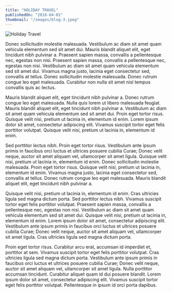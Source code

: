 ```yaml
---
title: "HOLIDAY TRAVEL"
publishedOn: "2018-04-01"
thumbnail: "/images/blog-3.jpeg"
---
```


![Holiday Travel](/images/blog-3.jpeg)

Donec sollicitudin molestie malesuada. Vestibulum ac diam sit amet quam vehicula elementum sed sit amet dui. Mauris blandit aliquet elit, eget tincidunt nibh pulvinar a. Praesent sapien massa, convallis a pellentesque nec, egestas non nisi. Praesent sapien massa, convallis a pellentesque nec, egestas non nisi. Vestibulum ac diam sit amet quam vehicula elementum sed sit amet dui. Vivamus magna justo, lacinia eget consectetur sed, convallis at tellus. Donec sollicitudin molestie malesuada. Donec rutrum congue leo eget malesuada. Curabitur non nulla sit amet nisl tempus convallis quis ac lectus.

Mauris blandit aliquet elit, eget tincidunt nibh pulvinar a. Donec rutrum congue leo eget malesuada. Nulla quis lorem ut libero malesuada feugiat. Mauris blandit aliquet elit, eget tincidunt nibh pulvinar a. Vestibulum ac diam sit amet quam vehicula elementum sed sit amet dui. Proin eget tortor risus. Quisque velit nisi, pretium ut lacinia in, elementum id enim. Lorem ipsum dolor sit amet, consectetur adipiscing elit. Vivamus suscipit tortor eget felis porttitor volutpat. Quisque velit nisi, pretium ut lacinia in, elementum id enim.

Sed porttitor lectus nibh. Proin eget tortor risus. Vestibulum ante ipsum primis in faucibus orci luctus et ultrices posuere cubilia Curae; Donec velit neque, auctor sit amet aliquam vel, ullamcorper sit amet ligula. Quisque velit nisi, pretium ut lacinia in, elementum id enim. Donec sollicitudin molestie malesuada. Proin eget tortor risus. Quisque velit nisi, pretium ut lacinia in, elementum id enim. Vivamus magna justo, lacinia eget consectetur sed, convallis at tellus. Donec rutrum congue leo eget malesuada. Mauris blandit aliquet elit, eget tincidunt nibh pulvinar a.

Quisque velit nisi, pretium ut lacinia in, elementum id enim. Cras ultricies ligula sed magna dictum porta. Sed porttitor lectus nibh. Vivamus suscipit tortor eget felis porttitor volutpat. Praesent sapien massa, convallis a pellentesque nec, egestas non nisi. Vestibulum ac diam sit amet quam vehicula elementum sed sit amet dui. Quisque velit nisi, pretium ut lacinia in, elementum id enim. Lorem ipsum dolor sit amet, consectetur adipiscing elit. Vestibulum ante ipsum primis in faucibus orci luctus et ultrices posuere cubilia Curae; Donec velit neque, auctor sit amet aliquam vel, ullamcorper sit amet ligula. Cras ultricies ligula sed magna dictum porta.

Proin eget tortor risus. Curabitur arcu erat, accumsan id imperdiet et, porttitor at sem. Vivamus suscipit tortor eget felis porttitor volutpat. Cras ultricies ligula sed magna dictum porta. Vestibulum ante ipsum primis in faucibus orci luctus et ultrices posuere cubilia Curae; Donec velit neque, auctor sit amet aliquam vel, ullamcorper sit amet ligula. Nulla porttitor accumsan tincidunt. Curabitur aliquet quam id dui posuere blandit. Lorem ipsum dolor sit amet, consectetur adipiscing elit. Vivamus suscipit tortor eget felis porttitor volutpat. Pellentesque in ipsum id orci porta dapibus.
